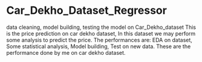 # Car_Dekho_Dataset_Regressor
data cleaning, model building, testing the model on Car_Dekho_dataset
This is the price prediction on car dekho dataset,
In this dataset we may perform some analysis to predict the price.
The performances are:
EDA on dataset,
Some statistical analysis,
Model building,
Test on new data.
These are the performance done by me on car dekho dataset.
